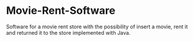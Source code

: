 # Movie-Rent-Software
Software for a movie rent store with the possibility of insert a movie, rent it and returned it to the store implemented with Java.
